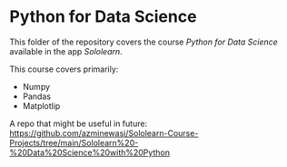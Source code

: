 # Python for Data Science

This folder of the repository covers the course _Python for Data Science_ available in the app _Sololearn_.

This course covers primarily:

- Numpy
- Pandas
- Matplotlip

A repo that might be useful in future:
https://github.com/azminewasi/Sololearn-Course-Projects/tree/main/Sololearn%20-%20Data%20Science%20with%20Python
